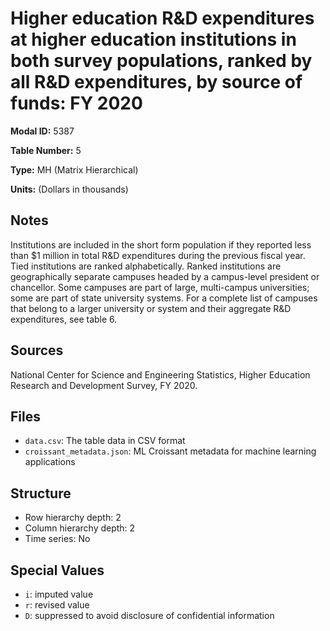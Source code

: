 # Higher education R&D expenditures at higher education institutions in both survey populations, ranked by all R&D expenditures, by source of funds: FY 2020

**Modal ID:** 5387

**Table Number:** 5

**Type:** MH (Matrix Hierarchical)

**Units:** (Dollars in thousands)

## Notes

Institutions are included in the short form population if they reported less than $1 million in total R&D expenditures during the previous fiscal year. Tied institutions are ranked alphabetically. Ranked institutions are geographically separate campuses headed by a campus-level president or chancellor. Some campuses are part of large, multi-campus universities; some are part of state university systems. For a complete list of campuses that belong to a larger university or system and their aggregate R&D expenditures, see table 6.

## Sources

National Center for Science and Engineering Statistics, Higher Education Research and Development Survey, FY 2020.

## Files

- `data.csv`: The table data in CSV format
- `croissant_metadata.json`: ML Croissant metadata for machine learning applications

## Structure

- Row hierarchy depth: 2
- Column hierarchy depth: 2
- Time series: No

## Special Values

- `i`: imputed value
- `r`: revised value
- `D`: suppressed to avoid disclosure of confidential information
